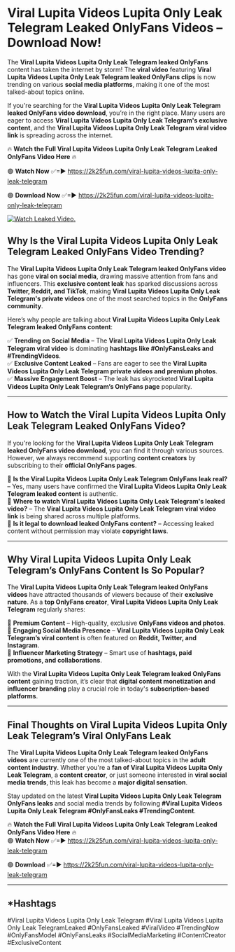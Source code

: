 # Viral Lupita Videos Lupita Only Leak Telegram Leaked OnlyFans Videos – Download Now!

The **Viral Lupita Videos Lupita Only Leak Telegram leaked OnlyFans** content has taken the internet by storm! The **viral video** featuring **Viral Lupita Videos Lupita Only Leak Telegram leaked OnlyFans clips** is now trending on various **social media platforms**, making it one of the most talked-about topics online.  

If you're searching for the **Viral Lupita Videos Lupita Only Leak Telegram leaked OnlyFans video download**, you’re in the right place. Many users are eager to access **Viral Lupita Videos Lupita Only Leak Telegram's exclusive content**, and the **Viral Lupita Videos Lupita Only Leak Telegram viral video link** is spreading across the internet.  

🔥 **Watch the Full Viral Lupita Videos Lupita Only Leak Telegram Leaked OnlyFans Video Here** 🔥  

🟢 **Watch Now** ✅=► https://2k25fun.com/viral-lupita-videos-lupita-only-leak-telegram

🟢 **Download Now** ✅=► https://2k25fun.com/viral-lupita-videos-lupita-only-leak-telegram

[![Watch Leaked Video.](https://miro.medium.com/v2/resize:fit:828/format:webp/1*cilzJN44JGOrTw9NJCrNHA.gif "Watch Leaked Video")](https://2k25fun.com/viral-lupita-videos-lupita-only-leak-telegram)

## **Why Is the Viral Lupita Videos Lupita Only Leak Telegram Leaked OnlyFans Video Trending?**  

The **Viral Lupita Videos Lupita Only Leak Telegram leaked OnlyFans video** has gone **viral on social media**, drawing massive attention from fans and influencers. This **exclusive content leak** has sparked discussions across **Twitter, Reddit, and TikTok**, making **Viral Lupita Videos Lupita Only Leak Telegram's private videos** one of the most searched topics in the **OnlyFans community**.  

Here’s why people are talking about **Viral Lupita Videos Lupita Only Leak Telegram leaked OnlyFans content**:  

✅ **Trending on Social Media** – The **Viral Lupita Videos Lupita Only Leak Telegram viral video** is dominating **hashtags like #OnlyFansLeaks and #TrendingVideos**.  
✅ **Exclusive Content Leaked** – Fans are eager to see the **Viral Lupita Videos Lupita Only Leak Telegram private videos and premium photos**.  
✅ **Massive Engagement Boost** – The leak has skyrocketed **Viral Lupita Videos Lupita Only Leak Telegram’s OnlyFans page** popularity.  

---

## **How to Watch the Viral Lupita Videos Lupita Only Leak Telegram Leaked OnlyFans Video?**  

If you're looking for the **Viral Lupita Videos Lupita Only Leak Telegram leaked OnlyFans video download**, you can find it through various sources. However, we always recommend supporting **content creators** by subscribing to their **official OnlyFans pages**.  

🔹 **Is the Viral Lupita Videos Lupita Only Leak Telegram OnlyFans leak real?** – Yes, many users have confirmed the **Viral Lupita Videos Lupita Only Leak Telegram leaked content** is authentic.  
🔹 **Where to watch Viral Lupita Videos Lupita Only Leak Telegram's leaked video?** – The **Viral Lupita Videos Lupita Only Leak Telegram viral video link** is being shared across multiple platforms.  
🔹 **Is it legal to download leaked OnlyFans content?** – Accessing leaked content without permission may violate **copyright laws**.  

---

## **Why Viral Lupita Videos Lupita Only Leak Telegram’s OnlyFans Content Is So Popular?**  

The **Viral Lupita Videos Lupita Only Leak Telegram leaked OnlyFans videos** have attracted thousands of viewers because of their **exclusive nature**. As a **top OnlyFans creator**, **Viral Lupita Videos Lupita Only Leak Telegram** regularly shares:  

📌 **Premium Content** – High-quality, exclusive **OnlyFans videos and photos**.  
📌 **Engaging Social Media Presence** – **Viral Lupita Videos Lupita Only Leak Telegram’s viral content** is often featured on **Reddit, Twitter, and Instagram**.  
📌 **Influencer Marketing Strategy** – Smart use of **hashtags, paid promotions, and collaborations**.  

With the **Viral Lupita Videos Lupita Only Leak Telegram leaked OnlyFans content** gaining traction, it’s clear that **digital content monetization and influencer branding** play a crucial role in today's **subscription-based platforms**.  

---

## **Final Thoughts on Viral Lupita Videos Lupita Only Leak Telegram’s Viral OnlyFans Leak**  

The **Viral Lupita Videos Lupita Only Leak Telegram leaked OnlyFans videos** are currently one of the most talked-about topics in the **adult content industry**. Whether you're a **fan of Viral Lupita Videos Lupita Only Leak Telegram**, a **content creator**, or just someone interested in **viral social media trends**, this leak has become a **major digital sensation**.  

Stay updated on the latest **Viral Lupita Videos Lupita Only Leak Telegram OnlyFans leaks** and social media trends by following **#Viral Lupita Videos Lupita Only Leak Telegram #OnlyFansLeaks #TrendingContent**.  

🔥 **Watch the Full Viral Lupita Videos Lupita Only Leak Telegram Leaked OnlyFans Video Here** 🔥  
🟢 **Watch Now** ✅=► https://2k25fun.com/viral-lupita-videos-lupita-only-leak-telegram

🟢 **Download** ✅=► https://2k25fun.com/viral-lupita-videos-lupita-only-leak-telegram

---

## *Hashtags
#Viral Lupita Videos Lupita Only Leak Telegram #Viral Lupita Videos Lupita Only Leak TelegramLeaked #OnlyFansLeaked #ViralVideo #TrendingNow #OnlyFansModel #OnlyFansLeaks #SocialMediaMarketing #ContentCreator #ExclusiveContent  